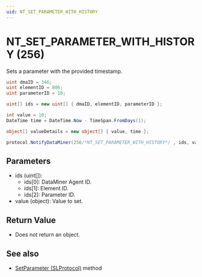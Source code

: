 ```yaml
---
uid: NT_SET_PARAMETER_WITH_HISTORY
---
```


# NT_SET_PARAMETER_WITH_HISTORY (256)

Sets a parameter with the provided timestamp.

```csharp
uint dmaID = 346;
uint elementID = 806;
uint parameterID = 10;

uint[] ids = new uint[] { dmaID, elementID, parameterID };

int value = 10;
DateTime time = DateTime.Now - TimeSpan.FromDays(1);

object[] valueDetails = new object[] { value, time };

protocol.NotifyDataMiner(256/*NT_SET_PARAMETER_WITH_HISTORY*/ , ids, valueDetails);
```

## Parameters

- ids (uint[]):
  - ids[0]: DataMiner Agent ID.
  - ids[1]: Element ID.
  - ids[2]: Parameter ID.
- value (object): Value to set.

## Return Value

- Does not return an object.

## See also

- [SetParameter (SLProtocol)](xref:Skyline.DataMiner.Scripting.SLProtocol.FillArrayWithColumn(System.Int32,System.Int32,System.Object[],System.Object[],System.Nullable{System.DateTime})) method
